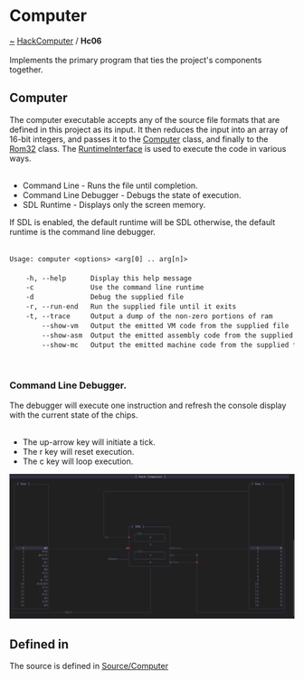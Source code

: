 <a id="computer"></a>
<h1>Computer</h1>
<a id="a01426"></a>
<a href="https://github.com/CharlesCarley/HackComputer#~">~</a>
<a href="index.md#index">HackComputer</a>
<span class="inline-text">/</span>
<span class="bold-text"><b>Hc06</b></span>
<br/>
<br/>
<span class="inline-text">Implements the primary program that ties the project&apos;s components together.</span>
<a id="computer"></a>
<h2>Computer</h2>
<span class="inline-text">The computer executable accepts any of the source file formats that are defined in this project as its input. It then reduces the input into an array of 16-bit integers, and passes it to the </span>
<a href="a00760.md#computer">Computer</a>
<span class="inline-text"> class, and finally to the </span>
<a href="a00974.md#rom32">Rom32</a>
<span class="inline-text"> class. The </span>
<a href="a01074.md#runtimeinterface">RuntimeInterface</a>
<span class="inline-text"> is used to execute the code in various ways. </span>
<br/>
<br/>
<ul>
<li><span class="inline-text">Command Line - Runs the file until completion.</span>
</li>
<li><span class="inline-text">Command Line Debugger - Debugs the state of execution.</span>
</li>
<li><span class="inline-text">SDL Runtime - Displays only the screen memory.</span>
</li>
</ul>
<span class="inline-text">If SDL is enabled, the default runtime will be SDL otherwise, the default runtime is the command line debugger.</span>
<br/>
<br/>

```txt
Usage: computer <options> <arg[0] .. arg[n]>

    -h, --help      Display this help message
    -c              Use the command line runtime
    -d              Debug the supplied file
    -r, --run-end   Run the supplied file until it exits
    -t, --trace     Output a dump of the non-zero portions of ram
        --show-vm   Output the emitted VM code from the supplied file
        --show-asm  Output the emitted assembly code from the supplied file
        --show-mc   Output the emitted machine code from the supplied file
```
<br/>
<a id="command-line-debugger."></a>
<h3>Command Line Debugger.</h3>
<span class="inline-text">The debugger will execute one instruction and refresh the console display with the current state of the chips. </span>
<br/>
<br/>
<ul>
<li><span class="inline-text">The up-arrow key will initiate a tick.</span>
</li>
<li><span class="inline-text">The r key will reset execution.</span>
</li>
<li><span class="inline-text">The c key will loop execution.</span>
</li>
</ul>
<img src="../images/Debugger.png"/><a id="a01426_1hc06defined"></a>
<a id="defined-in"></a>
<h2>Defined in</h2>
<span class="inline-text">The source is defined in </span>
<a href="../../Source/Computer#source-computer">Source/Computer</a>
<br/>
</div>
</div>
</body>
</html>
